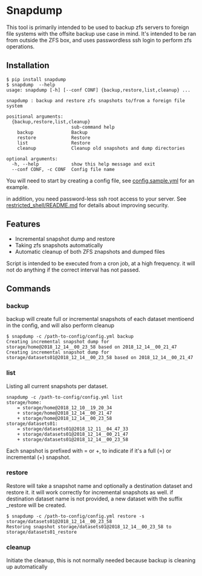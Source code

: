 # Snapdump

This tool is primarily intended to be used to backup zfs servers to foreign file systems with the offsite backup use case in mind.
It's intended to be ran from outside the ZFS box, and uses passwordless ssh login to perform zfs operations.

## Installation
```
$ pip install snapdump
$ snapdump  --help
usage: snapdump [-h] [--conf CONF] {backup,restore,list,cleanup} ...

snapdump : backup and restore zfs snapshots to/from a foreign file system

positional arguments:
  {backup,restore,list,cleanup}
                        sub-command help
    backup              Backup
    restore             Restore
    list                Restore
    cleanup             Cleanup old snapshots and dump directories

optional arguments:
  -h, --help            show this help message and exit
  --conf CONF, -c CONF  Config file name
```
You will need to start by creating a config file, see [config.sample.yml](snapdump/config.sample.yml) for an example.

in addition, you need password-less ssh root access to your server. See [restricted_shell/README.md](restricted_shell/README.md) for details about improving security.

## Features
* Incremental snapshot dump and restore
* Taking zfs snapshots automatically
* Automatic cleanup of both ZFS znapshots and dumped files

Script is intended to be executed from a cron job, at a high frequency. it will not do anything 
if the correct interval has not passed.

## Commands
### backup
backup will create full or incremental snapshots of each dataset mentioend in the config, and will also perform cleanup

```
$ snapdump -c /path-to-config/config.yml backup
Creating incremental snapshot dump for storage/home@2018_12_14__00_23_58 based on 2018_12_14__00_21_47
Creating incremental snapshot dump for storage/datasets01@2018_12_14__00_23_58 based on 2018_12_14__00_21_47
```

### list
Listing all current snapshots per dataset.
```
snapdump -c /path-to-config/config.yml list
storage/home:
	= storage/home@2018_12_10__19_20_34
	+ storage/home@2018_12_14__00_21_47
	+ storage/home@2018_12_14__00_23_58
storage/datasets01:
	= storage/datasets01@2018_12_11__04_47_33
	+ storage/datasets01@2018_12_14__00_21_47
	+ storage/datasets01@2018_12_14__00_23_58
```
Each snapshot is prefixed with = or +, to indicate if it's a full (=) or incremental (+) snapshot.

### restore
Restore will take a snapshot name and optionally a destination dataset and restore it. it will work correctly for incremental snapshots as well.
if destination dataset name is not provided, a new dataset with the suffix _restore will be created.

```
$ snapdump -c /path-to-config/config.yml restore -s storage/datasets01@2018_12_14__00_23_58 
Restoring snapshot storage/datasets01@2018_12_14__00_23_58 to storage/datasets01_restore
```

### cleanup
Initiate the cleanup, this is not normally needed because backup is cleaning up automatically
